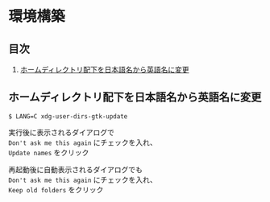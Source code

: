 # 環境構築

## 目次

1. [ホームディレクトリ配下を日本語名から英語名に変更](#changeLangOnHome)

## <a id="changeLangOnHome"></a> ホームディレクトリ配下を日本語名から英語名に変更

```shell
$ LANG=C xdg-user-dirs-gtk-update
```

実行後に表示されるダイアログで  
`Don't ask me this again` にチェックを入れ、  
`Update names` をクリック

再起動後に自動表示されるダイアログでも  
`Don't ask me this again` にチェックを入れ、  
`Keep old folders` をクリック

